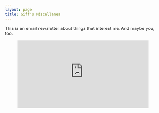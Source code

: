 ```yaml
---
layout: page
title: Giff's Miscellanea
---
```


This is an email newsletter about things that interest me. And maybe you, too.

<figure>
  <iframe
scrolling="no"
style="width:100%!important;height:220px;border: 0 !important"
src="https://buttondown.email/mattg?as_embed=true"
></iframe>
</figure>
